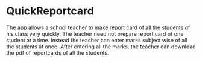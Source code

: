 # QuickReportcard
The app allows a school teacher to make report card of all the students of his class very quickly. The teacher need not prepare report card of one student at a time. Instead the teacher can enter marks subject wise of all the students at once. After entering all the marks. the teacher can download the pdf of reportcards of all the students.
